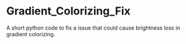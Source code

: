 # Gradient_Colorizing_Fix
A short python code to fix a issue that could cause brightness loss in gradient colorizing.
